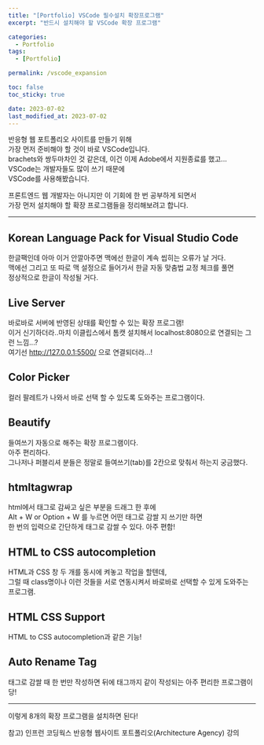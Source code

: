```yaml
---
title: "[Portfolio] VSCode 필수설치 확장프로그램"
excerpt: "반드시 설치해야 할 VSCode 확장 프로그램"

categories:
  - Portfolio
tags:
  - [Portfolio]

permalink: /vscode_expansion

toc: false
toc_sticky: true

date: 2023-07-02
last_modified_at: 2023-07-02
---
```


반응형 웹 포트폴리오 사이트를 만들기 위해   
가장 먼저 준비해야 할 것이 바로 VSCode입니다.   
brachets와 쌍두마차인 것 같은데, 이건 이제 Adobe에서 지원종료를 했고...   
VSCode는 개발자들도 많이 쓰기 때문에   
VSCode를 사용해봤습니다.

프론트엔드 웹 개발자는 아니지만 이 기회에 한 번 공부하게 되면서   
가장 먼저 설치해야 할 확장 프로그램들을 정리해보려고 합니다.   

- - -

## Korean Language Pack for Visual Studio Code
한글팩인데 아마 이거 안깔아주면 맥에선 한글이 계속 씹히는 오류가 날 거다.   
맥에선 그리고 또 따로 맥 설정으로 들어가서 한글 자동 맞춤법 교정 체크를 풀면   
정상적으로 한글이 작성될 거다.

## Live Server
바로바로 서버에 반영된 상태를 확인할 수 있는 확장 프로그램!   
이거 신기하더라..마치 이클립스에서 톰캣 설치해서 localhost:8080으로 연결되는 그런 느낌...?   
여기선 http://127.0.0.1:5500/ 으로 연결되더라...!

## Color Picker
컬러 팔레트가 나와서 바로 선택 할 수 있도록 도와주는 프로그램이다.

## Beautify
들여쓰기 자동으로 해주는 확장 프로그램이다.   
아주 편리하다.  
그나저나 퍼블리셔 분들은 정말로 들여쓰기(tab)를 2칸으로 맞춰서 하는지 궁금했다.

## htmltagwrap
html에서 태그로 감싸고 싶은 부분을 드래그 한 후에   
Alt + W or Option + W 를 누르면 어떤 태그로 감쌀 지 쓰기만 하면   
한 번의 입력으로 간단하게 태그로 감쌀 수 있다. 아주 편함!

## HTML to CSS autocompletion
HTML과 CSS 창 두 개를 동시에 켜놓고 작업을 할텐데,   
그럴 때 class명이나 이런 것들을 서로 연동시켜서 바로바로 선택할 수 있게 도와주는 프로그램.

## HTML CSS Support
HTML to CSS autocompletion과 같은 기능!

## Auto Rename Tag
태그로 감쌀 때 한 번만 작성하면 뒤에 태그까지 같이 작성되는 아주 편리한 프로그램이당!

- - -

이렇게 8개의 확장 프로그램을 설치하면 된다!

참고) 인프런 코딩웍스 반응형 웹사이트 포트폴리오(Architecture Agency) 강의
